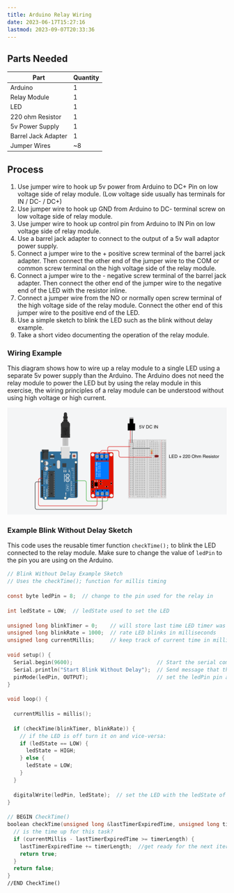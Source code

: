 ```yaml
---
title: Arduino Relay Wiring
date: 2023-06-17T15:27:16
lastmod: 2023-09-07T20:33:36
---
```


## Parts Needed

<div class="responsive-table-markdown">

| Part                | Quantity |
| ------------------- | -------- |
| Arduino             | 1        |
| Relay Module        | 1        |
| LED                 | 1        |
| 220 ohm Resistor    | 1        |
| 5v Power Supply     | 1        |
| Barrel Jack Adapter | 1        |
| Jumper Wires        | ~8       |

</div>

## Process

1. Use jumper wire to hook up 5v power from Arduino to DC+ Pin on low voltage side of relay module. (Low voltage side usually has terminals for IN / DC- / DC+)
2. Use jumper wire to hook up GND from Arduino to DC- terminal screw on low voltage side of relay module.
3. Use jumper wire to hook up control pin from Arduino to IN Pin on low voltage side of relay module.
4. Use a barrel jack adapter to connect to the output of a 5v wall adaptor power supply.
5. Connect a jumper wire to the + positive screw terminal of the barrel jack adapter. Then connect the other end of the jumper wire to the COM or common screw terminal on the high voltage side of the relay module.
6. Connect a jumper wire to the - negative screw terminal of the barrel jack adapter. Then connect the other end of the jumper wire to the negative end of the LED with the resistor inline.
7. Connect a jumper wire from the NO or normally open screw terminal of the high voltage side of the relay module. Connect the other end of this jumper wire to the positive end of the LED.
8. Use a simple sketch to blink the LED such as the blink without delay example.
9. Take a short video documenting the operation of the relay module.

### Wiring Example

This diagram shows how to wire up a relay module to a single LED using a separate 5v power supply than the Arduino. The Arduino does not need the relay module to power the LED but by using the relay module in this exercise, the wiring principles of a relay module can be understood without using high voltage or high current.

[![Relay Module Powering a Single LED](attachments/2023-relay-module-wire-led-5v.png)](attachments/2023-relay-module-wire-led-5v.png)

### Example Blink Without Delay Sketch

This code uses the reusable timer function `checkTime();` to blink the LED connected to the relay module. Make sure to change the value of `ledPin` to the pin you are using on the Arduino.

```C
// Blink Without Delay Example Sketch
// Uses the checkTime(); function for millis timing

const byte ledPin = 8;  // change to the pin used for the relay in

int ledState = LOW;  // ledState used to set the LED

unsigned long blinkTimer = 0;    // will store last time LED timer was checked
unsigned long blinkRate = 1000;  // rate LED blinks in milliseconds
unsigned long currentMillis;     // keep track of current time in milliseconds

void setup() {
  Serial.begin(9600);                           // Start the serial communication
  Serial.println("Start Blink Without Delay");  // Send message that the sketch started
  pinMode(ledPin, OUTPUT);                      // set the ledPin pin as output:
}

void loop() {

  currentMillis = millis();

  if (checkTime(blinkTimer, blinkRate)) {
    // if the LED is off turn it on and vice-versa:
    if (ledState == LOW) {
      ledState = HIGH;
    } else {
      ledState = LOW;
    }
  }

  digitalWrite(ledPin, ledState);  // set the LED with the ledState of the variable:
}

// BEGIN CheckTime()
boolean checkTime(unsigned long &lastTimerExpiredTime, unsigned long timerLength) {
  // is the time up for this task?
  if (currentMillis - lastTimerExpiredTime >= timerLength) {
    lastTimerExpiredTime += timerLength;  //get ready for the next iteration
    return true;
  }
  return false;
}
//END CheckTime()
```
